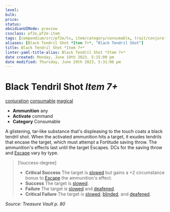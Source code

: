 ```yaml
---
level:
bulk:
price:
status:
obsidianUIMode: preview
cssclass: pf2e,pf2e-item
tags: [compendium/src/pf2e/tv, item/category/consumable, trait/conjuration, trait/consumable, trait/magical]
aliases: [Black Tendril Shot *Item 7+*, "Black Tendril Shot"]
title: Black Tendril Shot *Item 7+*
linter-yaml-title-alias: Black Tendril Shot *Item 7+*
date created: Monday, June 19th 2023, 5:15:09 pm
date modified: Thursday, June 29th 2023, 5:31:06 pm
---
```


# Black Tendril Shot *Item 7+*

[conjuration](rules/traits/conjuration.md) [consumable](rules/traits/consumable.md) [magical](rules/traits/magical.md)  

- **Ammunition** any
- **Activate** command
- **Category** Consumable

A glistening, tar‑like substance that's displeasing to the touch coats a black tendril shot. When the activated ammunition hits a target, it exudes tendrils that encase the target, which must attempt a Fortitude saving throw. The ammunition's effects last until the target Escapes. DCs for the saving throw and [Escape](rules/actions/escape.md) vary by type.

> [!success-degree]
> - **Critical Success** The target is [slowed](rules/conditions.md#Slowed) but gains a +2 circumstance bonus to [Escape](rules/actions/escape.md) the ammunition's effect.
> - **Success** The target is [slowed](rules/conditions.md#Slowed).
> - **Failure** The target is [slowed](rules/conditions.md#Slowed) and [deafened](rules/conditions.md#Deafened).
> - **Critical Failure** The target is [slowed](rules/conditions.md#Slowed), [blinded](rules/conditions.md#Blinded), and [deafened](rules/conditions.md#Deafened).

*Source: Treasure Vault p. 80*
